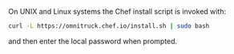 On UNIX and Linux systems the Chef install script is invoked with:

``` bash
curl -L https://omnitruck.chef.io/install.sh | sudo bash
```

and then enter the local password when prompted.